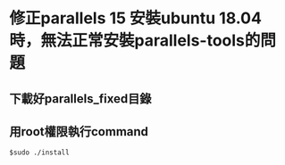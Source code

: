 # 修正parallels 15 安裝ubuntu 18.04時，無法正常安裝parallels-tools的問題
## 下載好parallels_fixed目錄 

## 用root權限執行command 
```
$sudo ./install
```
